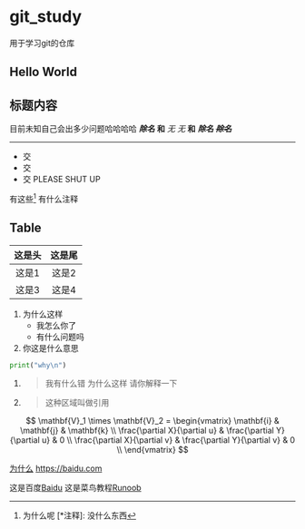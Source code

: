 # git_study

用于学习git的仓库

## Hello World

## 标题内容

目前未知自己会出多少问题哈哈哈哈
___除名___
__和__
_无_
*无*
**和**
***除名***
**~~*除名*~~**
* * *

* 交
* 交
* 交
PLEASE SHUT UP


有这些[^注脚]
有什么注释

## Table

|这是头|这是尾|
|:-----:|:------:|
|这是1|这是2|
|这是3|这是4|
[^注脚]: 为什么呢
[*注释]: 没什么东西

1. 为什么这样
    * 我怎么你了
    * 有什么问题吗
2. 你这是什么意思

```python
print("why\n")
```

1. > 我有什么错
   > 为什么这样
   > 请你解释一下
2. > 这种区域叫做引用

$$
\mathbf{V}_1 \times \mathbf{V}_2 =  \begin{vmatrix} 
\mathbf{i} & \mathbf{j} & \mathbf{k} \\
\frac{\partial X}{\partial u} &  \frac{\partial Y}{\partial u} & 0 \\
\frac{\partial X}{\partial v} &  \frac{\partial Y}{\partial v} & 0 \\
\end{vmatrix}
$$



[为什么](https://baidu.com)
<https://baidu.com>

这是百度[Baidu][1]
这是菜鸟教程[Runoob][runoob]

[1]:https:baidu.com
[runoob]:https:baidu.com


